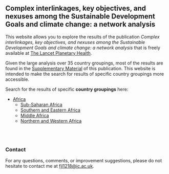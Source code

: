 ## Complex interlinkages, key objectives, and nexuses among the Sustainable Development Goals and climate change: a network analysis

This website allows you to explore the results of the publication *Complex interlinkages, key objectives, and nexuses among the Sustainable Development Goals and climate change: a network analysis* that is freely available at [The Lancet Planetary Health](https://www.thelancet.com/journals/lanplh/article/PIIS2542-5196(22)00070-5/fulltext).

Given the large analysis over 35 country groupings, most of the results are found in the [Supplementary Material](https://www.thelancet.com/journals/lanplh/article/PIIS2542-5196(22)00070-5/fulltext#supplementaryMaterial) of this publication. This website is intended to make the search for results of specific country groupings more accessible.



Search for the results of specific **country groupings** here:

- [Africa](https://github.com/felix-laumann/SDG-networks/blob/gh-pages/Results/Africa/Africa.md)
    - [Sub-Saharan Africa](https://github.com/felix-laumann/SDG-networks/blob/gh-pages/Results/Africa/Sub-Saharan_Africa.md)
    - [Southern and Eastern Africa](https://github.com/felix-laumann/SDG-networks/blob/gh-pages/Results/Africa/Southern_and_Eastern_Africa.md)
    - [Middle Africa](https://github.com/felix-laumann/SDG-networks/blob/gh-pages/Results/Africa/Middle_Africa.md)
    - [Northern and Western Africa](https://github.com/felix-laumann/SDG-networks/blob/gh-pages/Results/Africa/Northern_and_Western_Africa.md)






<br>
<br>

### Contact

For any questions, comments, or improvement suggestions, please do not hesitate to contact me at [fjl1218@ic.ac.uk](mailto:fjl1218@ic.ac.uk).
